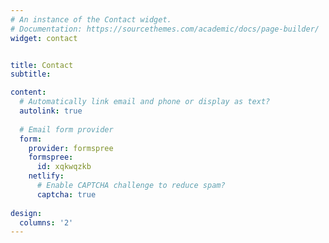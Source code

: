 ```yaml
---
# An instance of the Contact widget.
# Documentation: https://sourcethemes.com/academic/docs/page-builder/
widget: contact


title: Contact
subtitle: 

content:
  # Automatically link email and phone or display as text?
  autolink: true
  
  # Email form provider
  form:
    provider: formspree
    formspree:
      id: xqkwqzkb
    netlify:
      # Enable CAPTCHA challenge to reduce spam?
      captcha: true
  
design:
  columns: '2'
---
```

